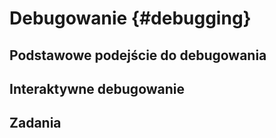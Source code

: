 
# Debugowanie {#debugging}

<!-- proces: -->
<!-- 1. szukaj błędu - ktoś inny - google + stackoverflow -->
<!-- 2. reprex -> stackoverflow -->
<!-- 3. debug -> find an error -->

<!-- 4. fix an error and add tests  -->

<!-- ref intro -->

<!-- resources -->
<!-- https://rstudio-education.github.io/hopr/debug.html -->
<!-- https://jennybc.github.io/wtf-2019-rsc/debugging.pdf -->
<!-- https://blog.davisvaughan.com/2019/04/05/debug-r-package-with-cpp/ -->
<!-- https://bookdown.org/rdpeng/RProgDA/debugging.html -->
<!-- https://adv-r.hadley.nz/debugging.html -->
<!-- https://www.youtube.com/watch?time_continue=1&v=R3-IMGyNJY4 -->
<!-- https://support.rstudio.com/hc/en-us/articles/205612627-Debugging-with-RStudio -->
<!-- http://kevinushey.github.io/blog/2015/04/13/debugging-with-lldb/ -->
<!-- https://github.com/wch/r-debug/blob/master/debugging-r.md -->

## Podstawowe podejście do debugowania

<!-- `print()`, `cat()` - small objects -->
<!-- `str()` - large object trunct -->
<!-- test values -->

<!-- `traceback()` - bottom to top -->

## Interaktywne debugowanie

<!-- ## inside R -->

<!-- `browser()` -->

<!-- `n` - next statement -->
<!-- `c` - continue -->
<!-- `s` step into function call -->
<!-- `f` finish loop/funciton -->
<!-- `where` previous calls -->
<!-- `Q` quit debugger -->

<!-- + RStudio gui -->
<!-- + brakepoints -->

<!-- ## inside R 2-->

<!-- `debug()`, `trace()`, `recover()` -->

## Zadania

<!-- create debugging examples - .R files -->
<!-- https://github.com/jimhester/wtf-debugging -->
